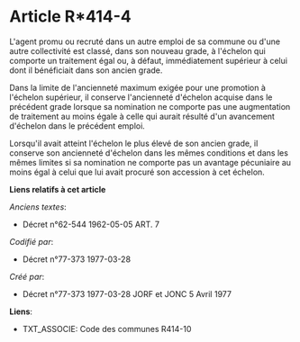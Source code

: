 # Article R*414-4

L'agent promu ou recruté dans un autre emploi de sa commune ou d'une autre collectivité est classé, dans son nouveau grade, à
l'échelon qui comporte un traitement égal ou, à défaut, immédiatement supérieur à celui dont il bénéficiait dans son ancien
grade.

Dans la limite de l'ancienneté maximum exigée pour une promotion à l'échelon supérieur, il conserve l'ancienneté d'échelon
acquise dans le précédent grade lorsque sa nomination ne comporte pas une augmentation de traitement au moins égale à celle
qui aurait résulté d'un avancement d'échelon dans le précédent emploi.

Lorsqu'il avait atteint l'échelon le plus élevé de son ancien grade, il conserve son ancienneté d'échelon dans les mêmes
conditions et dans les mêmes limites si sa nomination ne comporte pas un avantage pécuniaire au moins égal à celui que lui
avait procuré son accession à cet échelon.

**Liens relatifs à cet article**

_Anciens textes_:

  - Décret n°62-544 1962-05-05 ART. 7

_Codifié par_:

  - Décret n°77-373 1977-03-28

_Créé par_:

  - Décret n°77-373 1977-03-28 JORF et JONC 5 Avril 1977

**Liens**:

  - TXT_ASSOCIE: Code des communes R414-10
